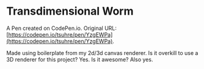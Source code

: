 # Transdimensional Worm

A Pen created on CodePen.io. Original URL: [https://codepen.io/tsuhre/pen/YzgEWPa](https://codepen.io/tsuhre/pen/YzgEWPa).

Made using boilerplate from my 2d/3d canvas renderer. Is it overkill to use a 3D renderer for this project? Yes. Is it awesome? Also yes.